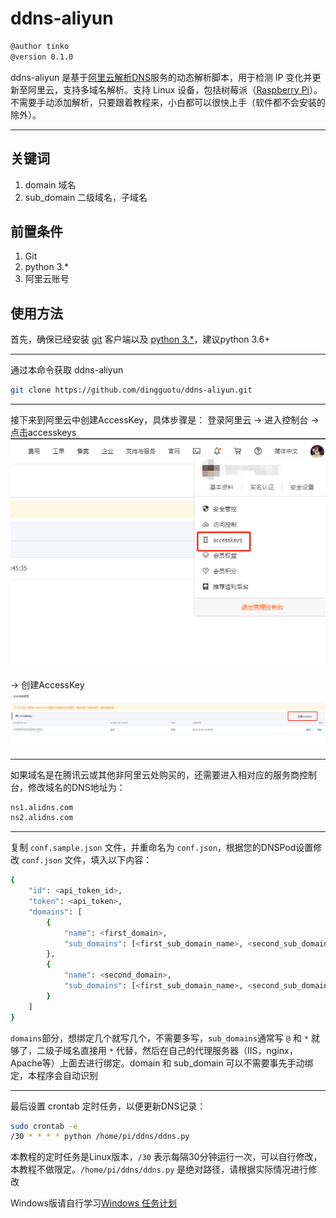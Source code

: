 # ddns-aliyun

```bash
@author tinko
@version 0.1.0
```

ddns-aliyun 是基于[阿里云解析DNS](https://help.aliyun.com/product/29697.html)服务的动态解析脚本，用于检测 IP 变化并更新至阿里云，支持多域名解析。支持 Linux 设备，包括树莓派（[Raspberry Pi](https://www.raspberrypi.org/)）。不需要手动添加解析，只要跟着教程来，小白都可以很快上手（软件都不会安装的除外）。

---

## 关键词

1. domain  域名
2. sub_domain  二级域名，子域名

## 前置条件

1. Git
2. python 3.*
3. 阿里云账号

## 使用方法

首先，确保已经安装 [git](https://git-scm.com/) 客户端以及 [python 3.*](https://www.python.org/downloads/)，建议python 3.6+

---

通过本命令获取 ddns-aliyun

```bash
git clone https://github.com/dingguotu/ddns-aliyun.git
```

---

接下来到阿里云中创建AccessKey，具体步骤是：
登录阿里云 -> 进入控制台 -> 点击accesskeys ![accesskeys](img/accesskeys.png)

-> 创建AccessKey ![AccessKey](img/create-access-key.png)

---

如果域名是在腾讯云或其他非阿里云处购买的，还需要进入相对应的服务商控制台，修改域名的DNS地址为：

```bash
ns1.alidns.com
ns2.alidns.com
```

---

复制 `conf.sample.json` 文件，并重命名为 `conf.json`，根据您的DNSPod设置修改 `conf.json` 文件，填入以下内容：

```bash
{
    "id": <api_token_id>,
    "token": <api_token>,
    "domains": [
        {
            "name": <first_domain>,
            "sub_domains": [<first_sub_domain_name>, <second_sub_domain_name>,...]
        },
        {
            "name": <second_domain>,
            "sub_domains": [<first_sub_domain_name>, <second_sub_domain_name>,...]
        }
    ]
}
```

`domains`部分，想绑定几个就写几个，不需要多写，`sub_domains`通常写 `@` 和 `*` 就够了，二级子域名直接用 `*` 代替，然后在自己的代理服务器（IIS，nginx，Apache等）上面去进行绑定。domain 和 sub_domain 可以不需要事先手动绑定，本程序会自动识别

---

最后设置 crontab 定时任务，以便更新DNS记录：

```bash
sudo crontab -e
/30 * * * * python /home/pi/ddns/ddns.py
```

本教程的定时任务是Linux版本，`/30` 表示每隔30分钟运行一次，可以自行修改，本教程不做限定。`/home/pi/ddns/ddns.py` 是绝对路径，请根据实际情况进行修改

Windows版请自行学习[Windows 任务计划](https://jingyan.baidu.com/article/0964eca26a53b08285f536d2.html)
